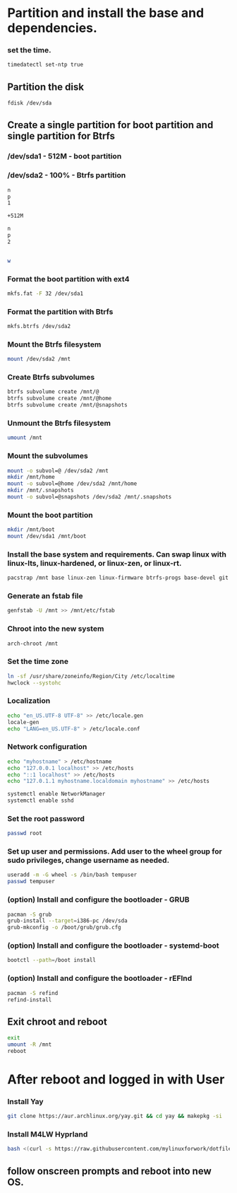 # Partition and install the base and dependencies.

### set the time.
```sh
timedatectl set-ntp true
```

## Partition the disk
```sh
fdisk /dev/sda
```

## Create a single partition for boot partition and single partition for Btrfs
### /dev/sda1 - 512M - boot partition
### /dev/sda2 - 100% - Btrfs partition
```sh
n
p
1

+512M

n
p
2


w

```

### Format the boot partition with ext4
```sh
mkfs.fat -F 32 /dev/sda1
```

### Format the partition with Btrfs
```sh
mkfs.btrfs /dev/sda2
```

### Mount the Btrfs filesystem
```sh
mount /dev/sda2 /mnt
```

### Create Btrfs subvolumes
```sh
btrfs subvolume create /mnt/@
btrfs subvolume create /mnt/@home
btrfs subvolume create /mnt/@snapshots
```

### Unmount the Btrfs filesystem
```sh
umount /mnt
```

### Mount the subvolumes
```sh
mount -o subvol=@ /dev/sda2 /mnt
mkdir /mnt/home
mount -o subvol=@home /dev/sda2 /mnt/home
mkdir /mnt/.snapshots
mount -o subvol=@snapshots /dev/sda2 /mnt/.snapshots
```

### Mount the boot partition
```sh
mkdir /mnt/boot
mount /dev/sda1 /mnt/boot
```

### Install the base system and requirements. Can swap linux with linux-lts, linux-hardened, or linux-zen, or linux-rt.
```sh
pacstrap /mnt base linux-zen linux-firmware btrfs-progs base-devel git curl nano openssh networkmanager
```

### Generate an fstab file
```sh
genfstab -U /mnt >> /mnt/etc/fstab
```

### Chroot into the new system
```sh
arch-chroot /mnt
```

### Set the time zone
```sh
ln -sf /usr/share/zoneinfo/Region/City /etc/localtime
hwclock --systohc
```

### Localization
```sh
echo "en_US.UTF-8 UTF-8" >> /etc/locale.gen
locale-gen
echo "LANG=en_US.UTF-8" > /etc/locale.conf
```

### Network configuration
```sh
echo "myhostname" > /etc/hostname
echo "127.0.0.1 localhost" >> /etc/hosts
echo "::1 localhost" >> /etc/hosts
echo "127.0.1.1 myhostname.localdomain myhostname" >> /etc/hosts

systemctl enable NetworkManager
systemctl enable sshd
```

### Set the root password
```sh
passwd root
```
### Set up user and permissions. Add user to the wheel group for sudo privileges, change username as needed.
```sh
useradd -m -G wheel -s /bin/bash tempuser
passwd tempuser
```

### (option) Install and configure the bootloader - GRUB
```sh
pacman -S grub
grub-install --target=i386-pc /dev/sda
grub-mkconfig -o /boot/grub/grub.cfg
```

### (option) Install and configure the bootloader - systemd-boot
```sh
bootctl --path=/boot install
```

### (option) Install and configure the bootloader - rEFInd
```sh
pacman -S refind
refind-install
```


## Exit chroot and reboot
```sh
exit
umount -R /mnt
reboot
```

# After reboot and logged in with User

### Install Yay
```sh
git clone https://aur.archlinux.org/yay.git && cd yay && makepkg -si
```

### Install M4LW Hyprland
```sh
bash <(curl -s https://raw.githubusercontent.com/mylinuxforwork/dotfiles/main/setup-arch.sh)
```

## follow onscreen prompts and reboot into new OS.

